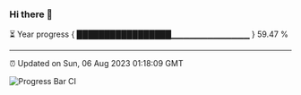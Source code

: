 ### Hi there 👋

⏳ Year progress { █████████████████▁▁▁▁▁▁▁▁▁▁▁▁▁ } 59.47 %

---

⏰ Updated on Sun, 06 Aug 2023 01:18:09 GMT

![Progress Bar CI](https://github.com/ZhaoGui/ZhaoGui/workflows/Progress%20Bar%20CI/badge.svg)
